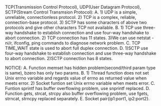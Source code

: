 ﻿TCP(Transmission Control Protocol), UDP(User Datagram Protocol), SCTP(Stream Control Transmsion Protocol):
A. 1) UDP is a simple, unreliable, connectionless protocol.
   2) TCP is a complex, reliable, connection-base protocol.
   3) SCTP has some characters of above two protocols and give other characters TCP not available.
B. 1) TCP use three-way handshake to establish connection and use four-way handshake to abort connection.
   2) TCP connection has 11 states.
   3)We can use netstat -ni/r, ifconfig, ping commands to diagnose network problem.
C. TCP TIME_WAIT state is used to abort full duplex connection.
D. 1)SCTP use four-way handshake to establish connection and use three-way handshake to abort connection.
   2)SCTP connection has 8 states.

NOTICE:
A. Function memset has hidden problem(second/third param type is same), bzero has only two params.
B. 1) Thread function does not set Unix errno variable and regards value of errno as returned value when meets error.
   2) Socket funtion set Unix errno variable when meets error.
C. Funtion sprintf has buffer overflowing problem, use snprintf replaced.
D. Function gets, strcat, strcpy also buffer overflowing problem, use fgets, strncat, strncpy replaced separately.
E. Socket pair{ip1:port1, ip2:port2}.
